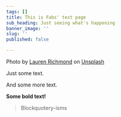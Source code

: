 ```yaml
---
tags: []
title: This is Fabs' test page
sub_heading: Just seeing what's happening
banner_image: ''
slug: ''
published: false

---
```

Photo by [Lauren Richmond](https://unsplash.com/photos/-ec1k6HH1k0?utm_source=unsplash&utm_medium=referral&utm_content=creditCopyText) on [Unsplash](https://unsplash.com/search/photos/mountain-and-sea?utm_source=unsplash&utm_medium=referral&utm_content=creditCopyText)

Just some text.

And some more text.

**Some bold text!**

> Blockquotery-isms